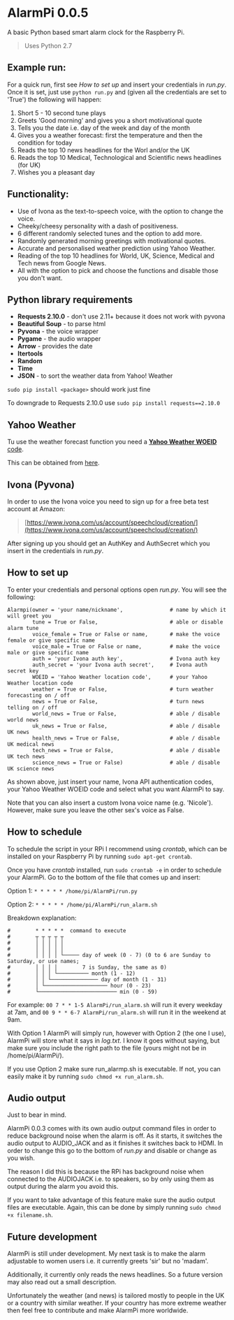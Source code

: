 # AlarmPi 0.0.5
A basic Python based smart alarm clock for the Raspberry Pi.

> Uses Python 2.7

## Example run:

For a quick run, first see _How to set up_ and insert your credentials in _run.py_. Once it is set, just use `python run.py` and (given all the credentials are set to 'True') the following will happen:

1. Short 5 - 10 second tune plays
2. Greets 'Good morning' and gives you a short motivational quote
3. Tells you the date i.e. day of the week and day of the month
4. Gives you a weather forecast: first the temperature and then the condition for today
5. Reads the top 10 news headlines for the Worl and/or the UK
6. Reads the top 10 Medical, Technological and Scientific news headlines (for UK)
7. Wishes you a pleasant day

## Functionality:

* Use of Ivona as the text-to-speech voice, with the option to change the voice.
* Cheeky/cheesy personality with a dash of positiveness.
* 6 different randomly selected tunes and the option to add more.
* Randomly generated morning greetings with motivational quotes.
* Accurate and personalised weather prediction using Yahoo Weather.
* Reading of the top 10 headlines for World, UK, Science, Medical and Tech news from Google News.
* All with the option to pick and choose the functions and disable those you don't want.

## Python library requirements

* **Requests 2.10.0** - don't use 2.11+ because it does not work with pyvona
* **Beautiful Soup** - to parse html
* **Pyvona** - the voice wrapper
* **Pygame** - the audio wrapper
* **Arrow** - provides the date
* **Itertools**
* **Random**
* **Time**
* **JSON** - to sort the weather data from Yahoo! Weather

`sudo pip install <package>` should work just fine

To downgrade to Requests 2.10.0 use `sudo pip install requests==2.10.0`

## Yahoo Weather

Tu use the weather forecast function you need a [**Yahoo Weather WOEID** code](http://woeid.rosselliot.co.nz/). 

This can be obtained from [here](http://woeid.rosselliot.co.nz/).

## Ivona (Pyvona)

In order to use the Ivona voice you need to sign up for a free beta test account at Amazon: 

> [https://www.ivona.com/us/account/speechcloud/creation/](https://www.ivona.com/us/account/speechcloud/creation/)

After signing up you should get an AuthKey and AuthSecret which you insert in the credentials in _run.py_.

## How to set up

To enter your credentials and personal options open _run.py_. You will see the following:

```
Alarmpi(owner = 'your name/nickname',               # name by which it will greet you
        tune = True or False,                       # able or disable alarm tune
        voice_female = True or False or name,       # make the voice female or give specific name
        voice_male = True or False or name,         # make the voice male or give specific name
        auth = 'your Ivona auth key',               # Ivona auth key
        auth_secret = 'your Ivona auth secret',     # Ivona auth secret key
        WOEID = 'Yahoo Weather location code',      # your Yahoo Weather location code
        weather = True or False,                    # turn weather forecasting on / off
        news = True or False,                       # turn news telling on / off
        world_news = True or False,                 # able / disable world news
        uk_news = True or False,                    # able / disable UK news
        health_news = True or False,                # able / disable UK medical news
        tech_news = True or False,                  # able / disable UK tech news
        science_news = True or False)               # able / disable UK science news
```

As shown above, just insert your name, Ivona API authentication codes, your Yahoo Weather WOEID code and select what you want AlarmPi to say.

Note that you can also insert a custom Ivona voice name (e.g. 'Nicole'). However, make sure you leave the other sex's voice as False.

## How to schedule

To schedule the script in your RPi I recommend using _crontab_, which can be installed on your Raspberry Pi by running `sudo apt-get crontab`.

Once you have _crontab_ installed, run `sudo crontab -e` in order to schedule your AlarmPi. Go to the bottom of the file that comes up and insert:

Option 1: `* * * * * /home/pi/AlarmPi/run.py`

Option 2: `* * * * * /home/pi/AlarmPi/run_alarm.sh` 

Breakdown explanation:

```
#        * * * * *  command to execute
#        ┬ ┬ ┬ ┬ ┬
#        │ │ │ │ │
#        │ │ │ │ │
#        │ │ │ │ └───── day of week (0 - 7) (0 to 6 are Sunday to Saturday, or use names; 
#	     │ │ │ │		7 is Sunday, the same as 0)
#        │ │ │ └────────── month (1 - 12)
#        │ │ └─────────────── day of month (1 - 31)
#        │ └──────────────────── hour (0 - 23)
#        └───────────────────────── min (0 - 59)
```

For example: `00 7 * * 1-5 AlarmPi/run_alarm.sh` will run it every weekday at 7am, and `00 9 * * 6-7 AlarmPi/run_alarm.sh` will run it in the weekend at 9am.

With Option 1 AlarmPi will simply run, however with Option 2 (the one I use), AlarmPi will store what it says in _log.txt_. I know it goes without saying, but make sure you include the right path to the file (yours might not be in /home/pi/AlarmPi/).

If you use Option 2 make sure run_alarmp.sh is executable. If not, you can easily make it by running `sudo chmod +x run_alarm.sh`. 

## Audio output

Just to bear in mind.

AlarmPi 0.0.3 comes with its own audio output command files in order to reduce background noise when the alarm is off. As it starts, it switches the audio output to AUDIO_JACK and as it finishes it switches back to HDMI. In order to change this go to the bottom of _run.py_ and disable or change as you wish.

The reason I did this is because the RPi has background noise when connected to the AUDIOJACK i.e. to speakers, so by only using them as output during the alarm you avoid this.

If you want to take advantage of this feature make sure the audio output files are executable. Again, this can be done by simply running `sudo chmod +x filename.sh`.

## Future development

AlarmPi is still under development. My next task is to make the alarm adjustable to women users i.e. it currently greets 'sir' but no 'madam'.

Additionally, it currently only reads the news headlines. So a future version may also read out a small description.

Unfortunately the weather (and news) is tailored mostly to people in the UK or a country with similar weather. If your country has more extreme weather then feel free to contribute and make AlarmPi more worldwide.
